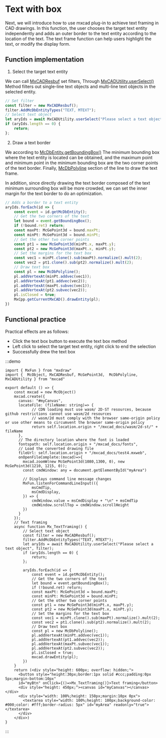 # Text with box

Next, we will introduce how to use mxcad plug-in to achieve text framing in CAD drawings. In this function, the user chooses the target text entity independently and adds an outer border to the text entity according to the location of the text. The text frame function can help users highlight the text, or modify the display form.

## Function implementation

1. Select the target text entity

We can call [MxCADResbuf](../../../../api/classes/2d.MxCADResbuf.md#class-mxcadresbuf) set filters, Through [MxCADUtility.userSelect()](../../../../api/classes/2d.MxCADSelectionSet.md#userselect) Method filters out single-line text objects and multi-line text objects in the selected entity.

```ts
// Set filter
const filter = new MxCADResbuf();
filter.AddMcDbEntityTypes("TEXT, MTEXT");
// Select text object
let aryIds = await MxCADUtility.userSelect("Please select a text object", filter);
if (aryIds.length == 0) {
    return;
};
```

2. Draw a text border

We according to [McDbEntity.getBoundingBox()](../../../../api/classes/2d.McDbEntity.md#getboundingbox) The minimum bounding box where the text entity is located can be obtained, and the maximum point and minimum point in the minimum bounding box are the two corner points of the text border. Finally, [McDbPolyline](../../../../api/classes/2d.McDbPolyline.md#class-mcdbpolyline) section of the line to draw the text frame.

In addition, since directly drawing the text border composed of the text minimum surrounding box will be more crowded, we can set the inner margin for the text border to do an optimization.

```ts
// Adds a border to a text entity
aryIds.forEach(id => {
    const event = id.getMcDbEntity();
    // Get the two corners of the text
    let bound = event.getBoundingBox();
    if (!bound.ret) return;
    const maxPt: McGePoint3d = bound.maxPt;
    const minPt: McGePoint3d = bound.minPt;
    // Get the other two corner points
    const pt1 = new McGePoint3d(minPt.x, maxPt.y);
    const pt2 = new McGePoint3d(maxPt.x, minPt.y);
    // Set the margins for the text box
    const vec1 = minPt.clone().sub(maxPt).normalize().mult(2);
    const vec2 = pt1.clone().sub(pt2).normalize().mult(2);
    // Draw text box
    const pl = new McDbPolyline();
    pl.addVertexAt(minPt.addvec(vec1));
    pl.addVertexAt(pt1.addvec(vec2));
    pl.addVertexAt(maxPt.subvec(vec1));
    pl.addVertexAt(pt2.subvec(vec2));
    pl.isClosed = true;
    MxCpp.getCurrentMxCAD().drawEntity(pl);
})
```

## Functional practice

Practical effects are as follows:
* Click the text box button to execute the text box method
* Left click to select the target text entity, right click to end the selection
* Successfully drew the text box

:::demo
```tsx
import { MxFun } from "mxdraw"
import {  McObject, MxCADResbuf, McGePoint3d,  McDbPolyline, MxCADUtility } from "mxcad"

export default () => {
    const mxcad = new McObject()
    mxcad.create({
      canvas: "#myCanvas",
      locateFile: (fileName: string)=> {
            // CDN loading must use wasm/ 2D-ST resources, because github restrictions cannot use wasm/2d resources
            // wasm/2d must comply with the browser same-origin policy or use other means to circumvent the browser same-origin policy
            return self.location.origin + "/mxcad_docs/wasm/2d-st/" + fileName
      },
      // The directory location where the font is loaded
      fontspath: self.location.origin + "/mxcad_docs/fonts",
      // Load the converted drawing file
      fileUrl: self.location.origin + "/mxcad_docs/test4.mxweb",
      onOpenFileComplete:(mxcad)=>{
        mxcad.zoomW(new McGePoint3d(1080,1300, 0), new McGePoint3d(1210, 1215, 0));
        const cmdWindow: any = document.getElementById("myArea")

        // Displays command line message changes
        MxFun.listenForCommandLineInput(({
            msCmdTip,
            msCmdDisplay,
        }) => {
            cmdWindow.value = msCmdDisplay + "\n" + msCmdTip
            cmdWindow.scrollTop = cmdWindow.scrollHeight
        })
      }
    });
    // Text framing
    async function Mx_TextTraming() {
        // Select text object
        const filter = new MxCADResbuf();
        filter.AddMcDbEntityTypes("TEXT, MTEXT");
        let aryIds = await MxCADUtility.userSelect("Please select a text object", filter);
        if (aryIds.length == 0) {
            return;
        };

        aryIds.forEach(id => {
            const event = id.getMcDbEntity();
            // Get the two corners of the text
            let bound = event.getBoundingBox();
            if (!bound.ret) return;
            const maxPt: McGePoint3d = bound.maxPt;
            const minPt: McGePoint3d = bound.minPt;
            // Get the other two corner points
            const pt1 = new McGePoint3d(minPt.x, maxPt.y);
            const pt2 = new McGePoint3d(maxPt.x, minPt.y);
            // Set the margins for the text box
            const vec1 = minPt.clone().sub(maxPt).normalize().mult(2);
            const vec2 = pt1.clone().sub(pt2).normalize().mult(2);
            // Draw text box
            const pl = new McDbPolyline();
            pl.addVertexAt(minPt.addvec(vec1));
            pl.addVertexAt(pt1.addvec(vec2));
            pl.addVertexAt(maxPt.subvec(vec1));
            pl.addVertexAt(pt2.subvec(vec2));
            pl.isClosed = true;
            mxcad.drawEntity(pl);
        })
    }
    return (<div style="height: 600px; overflow: hidden;">
      <button style="height:30px;border:1px solid #ccc;padding:0px 5px;margin-bottom:10px"
      id="myBtn" onClick={()=>Mx_TextTraming()}>Text framing</button>
      <div style="height: 450px;"><canvas id="myCanvas"></canvas></div>
      <div style="width: 100%;height: 150px;margin:10px 0px">
        <textarea style="width: 100%;height: 100px;background-color: #000;color: #fff;border-radius: 5px" id="myArea" readonly="true"></textarea>
      </div>
    </div>)
}
```
:::



